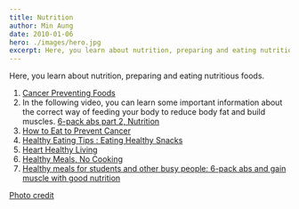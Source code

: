 ```yaml
---
title: Nutrition
author: Min Aung
date: 2010-01-06
hero: ./images/hero.jpg
excerpt: Here, you learn about nutrition, preparing and eating nutritious foods.
---
```

Here, you learn about nutrition, preparing and eating nutritious foods.

1. <a href="./docs/Cancer_small.pdf" target="_blank">Cancer Preventing Foods</a>
2. In the following video, you can learn some important information about the correct way of feeding your body to reduce body fat and build muscles. 
   [6-pack abs part 2, Nutrition](https://www.youtube.com/watch?v=m9J5uHdUsNs)
3. [How to Eat to Prevent Cancer](https://www.youtube.com/watch?v=Ql14I5W4xOs) 
4. [Healthy Eating Tips : Eating Healthy Snacks](https://www.youtube.com/watch?v=S1LYDmIq2rU)
5. [Heart Healthy Living](https://www.youtube.com/watch?v=DWL67xOeQ-E) 
6. [Healthy Meals, No Cooking](https://www.youtube.com/watch?v=pjGEcC7pyMY)
7. [Healthy meals for students and other busy people: 6-pack abs and gain muscle with good nutrition](https://www.youtube.com/watch?v=qRQxIcbIT3A)
   
[Photo credit](https://www.facebook.com/photo/?fbid=3125643239387&set=a.3125497635747)